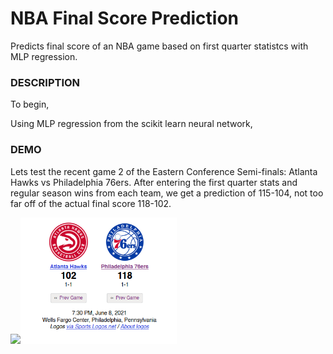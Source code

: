 # NBA Final Score Prediction
Predicts final score of an NBA game based on first quarter statistcs with MLP regression.


### DESCRIPTION
To begin, 

Using MLP regression from the scikit learn neural network, 

### DEMO
Lets test the recent game 2 of the Eastern Conference Semi-finals: Atlanta Hawks vs Philadelphia 76ers. After entering the first quarter stats 
and regular season wins from each team, we get a prediction of 115-104, not too far off of the actual final score 118-102.

<img src="demo.gif" width="750"><img src="demo.PNG" width="250">
